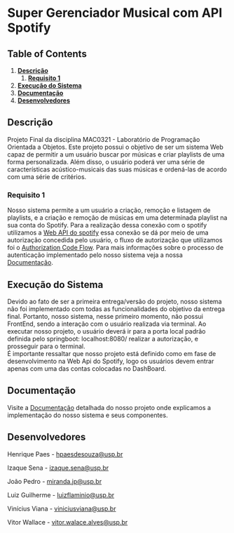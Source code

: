 # Super Gerenciador Musical com API Spotify

## Table of Contents
1. **[Descrição](#Descrção)**
    1. **[Requisito 1](#Requisito-1)**
2. **[Execução do Sistema](#Execução-do-Sistema)**
3. **[Documentação](#Documentation)**
4. **[Desenvolvedores](#Desenvolvedores)**

## Descrição

Projeto Final da disciplina MAC0321 - Laboratório de Programação Orientada a Objetos.
Este projeto possui o objetivo de ser um sistema Web capaz de permitir a um usuário buscar por músicas e criar playlists de uma forma personalizada.
Além disso, o usuário poderá ver uma série de características acústico-musicais das suas músicas e ordená-las de acordo com uma série de critérios.

### Requisito 1

Nosso sistema permite a um usuário a criação, remoção e listagem de playlists, e a criação e remoção de músicas em uma determinada playlist na sua conta do Spotify.
Para a realização dessa conexão com o spotify utilizamos a [Web API do spotify](https://developer.spotify.com/documentation/web-api/) essa conexão se dá por meio de uma autorização concedida pelo usuário, 
o fluxo de autorização que utilizamos foi o [Authorization Code Flow](https://developer.spotify.com/documentation/general/guides/authorization/code-flow/).
Para mais informações sobre o processo de autenticação implementado pelo nosso sistema veja a nossa [Documentação](https://docs.google.com/document/d/1cjTkzrrpy6fLiE7F1ueLTiix-Zb1A35GtyUuEEYnOEE/edit#heading=h.4i59c2ceu1x).

## Execução do Sistema

Devido ao fato de ser a primeira entrega/versão do projeto, nosso sistema não foi implementado com todas as funcionalidades do objetivo da entrega final. 
Portanto, nosso sistema, nesse primeiro momento, não possui FrontEnd, sendo a interação com o usuário realizada via terminal. 
Ao executar nosso projeto, o usuário deverá ir para a porta local padrão definida pelo springboot: localhost:8080/ realizar a autorização, e prosseguir para o terminal.   
É importante ressaltar que nosso projeto está definido como em fase de desenvolvimento na Web Api do Spotify, logo os usuários devem entrar apenas com uma das contas colocadas no DashBoard.  

## Documentação

Visite a [Documentação](https://docs.google.com/document/d/1cjTkzrrpy6fLiE7F1ueLTiix-Zb1A35GtyUuEEYnOEE/edit#heading=h.8ig6huv67gzu) detalhada do nosso projeto onde explicamos a implementação do nosso sistema e seus componentes.

## Desenvolvedores

Henrique Paes - hpaesdesouza@usp.br

Izaque Sena - izaque.sena@usp.br

João Pedro - miranda.jp@usp.br

Luiz Guilherme - luizflaminio@usp.br

Vinícius Viana - viniciusviana@usp.br

Vitor Wallace - vitor.walace.alves@usp.br
